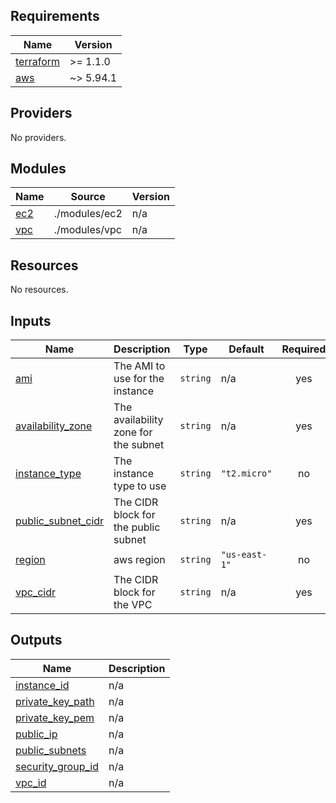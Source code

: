 <!-- BEGIN_TF_DOCS -->
## Requirements

| Name | Version |
|------|---------|
| <a name="requirement_terraform"></a> [terraform](#requirement\_terraform) | >= 1.1.0 |
| <a name="requirement_aws"></a> [aws](#requirement\_aws) | ~> 5.94.1 |

## Providers

No providers.

## Modules

| Name | Source | Version |
|------|--------|---------|
| <a name="module_ec2"></a> [ec2](#module\_ec2) | ./modules/ec2 | n/a |
| <a name="module_vpc"></a> [vpc](#module\_vpc) | ./modules/vpc | n/a |

## Resources

No resources.

## Inputs

| Name | Description | Type | Default | Required |
|------|-------------|------|---------|:--------:|
| <a name="input_ami"></a> [ami](#input\_ami) | The AMI to use for the instance | `string` | n/a | yes |
| <a name="input_availability_zone"></a> [availability\_zone](#input\_availability\_zone) | The availability zone for the subnet | `string` | n/a | yes |
| <a name="input_instance_type"></a> [instance\_type](#input\_instance\_type) | The instance type to use | `string` | `"t2.micro"` | no |
| <a name="input_public_subnet_cidr"></a> [public\_subnet\_cidr](#input\_public\_subnet\_cidr) | The CIDR block for the public subnet | `string` | n/a | yes |
| <a name="input_region"></a> [region](#input\_region) | aws region | `string` | `"us-east-1"` | no |
| <a name="input_vpc_cidr"></a> [vpc\_cidr](#input\_vpc\_cidr) | The CIDR block for the VPC | `string` | n/a | yes |

## Outputs

| Name | Description |
|------|-------------|
| <a name="output_instance_id"></a> [instance\_id](#output\_instance\_id) | n/a |
| <a name="output_private_key_path"></a> [private\_key\_path](#output\_private\_key\_path) | n/a |
| <a name="output_private_key_pem"></a> [private\_key\_pem](#output\_private\_key\_pem) | n/a |
| <a name="output_public_ip"></a> [public\_ip](#output\_public\_ip) | n/a |
| <a name="output_public_subnets"></a> [public\_subnets](#output\_public\_subnets) | n/a |
| <a name="output_security_group_id"></a> [security\_group\_id](#output\_security\_group\_id) | n/a |
| <a name="output_vpc_id"></a> [vpc\_id](#output\_vpc\_id) | n/a |
<!-- END_TF_DOCS -->